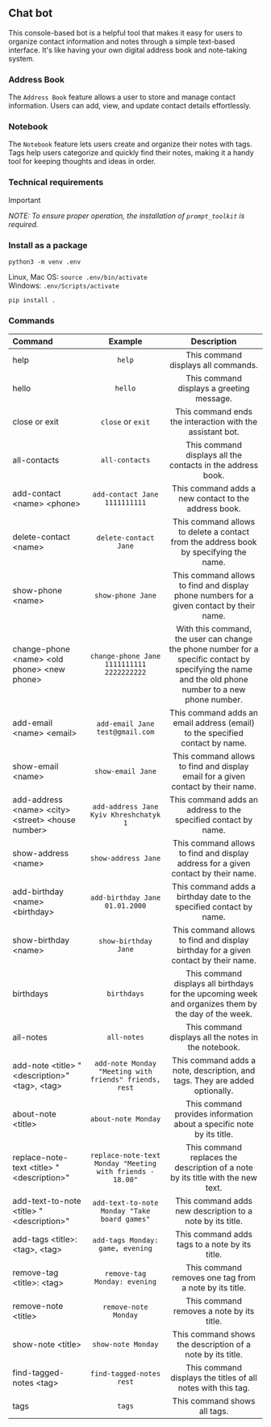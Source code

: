 ## Chat bot
This console-based bot is a helpful tool that makes it easy for users to organize contact information and notes through a simple text-based interface. It's like having your own digital address book and note-taking system.

### Address Book
The `Address Book` feature allows a user to store and manage contact information. Users can add, view, and update contact details effortlessly.

### Notebook
The `Notebook` feature lets users create and organize their notes with tags. Tags help users categorize and quickly find their notes, making it a handy tool for keeping thoughts and ideas in order.

### Technical requirements
> [!IMPORTANT]
> *NOTE: To ensure proper operation, the installation of `prompt_toolkit` is required.*

### Install as a package
`python3 -m venv .env`

Linux, Mac OS: `source .env/bin/activate`  
Windows: `.env/Scripts/activate`

`pip install .`

### Commands
| Command | Example | Description |
|:-------|:-------:|:-----------:|
| help | `help` | This command displays all commands. |
| hello | `hello` | This command displays a greeting message. |
| close or exit | `close` or `exit` | This command ends the interaction with the assistant bot.  |
| all-contacts | `all-contacts` | This command displays all the contacts in the address book. |
| add-contact &lt;name&gt; &lt;phone&gt; | `add-contact Jane 1111111111` | This command adds a new contact to the address book. |
| delete-contact &lt;name&gt; | `delete-contact Jane` | This command allows to delete a contact from the address book by specifying the name. |
| show-phone &lt;name&gt; | `show-phone Jane` | This command allows to find and display phone numbers for a given contact by their name. |
| change-phone &lt;name&gt; &lt;old phone&gt; &lt;new phone&gt; | `change-phone Jane 1111111111 2222222222` | With this command, the user can change the phone number for a specific contact by specifying the name and the old phone number to a new phone number. |
| add-email &lt;name&gt; &lt;email&gt; | `add-email Jane test@gmail.com` | This command adds an email address (email) to the specified contact by name. |
| show-email &lt;name&gt; | `show-email Jane` | This command allows to find and display email for a given contact by their name. |
| add-address &lt;name&gt; &lt;city&gt; &lt;street&gt; &lt;house number&gt; | `add-address Jane Kyiv Khreshchatyk 1` | This command adds an address to the specified contact by name. |
| show-address &lt;name&gt; | `show-address Jane` | This command allows to find and display address for a given contact by their name. |
| add-birthday &lt;name&gt; &lt;birthday&gt; | `add-birthday Jane 01.01.2000` | This command adds a birthday date to the specified contact by name. |
| show-birthday &lt;name&gt; | `show-birthday Jane` | This command allows to find and display birthday for a given contact by their name. |
| birthdays | `birthdays` | This command displays all birthdays for the upcoming week and organizes them by the day of the week. |
| all-notes | `all-notes` | This command displays all the notes in the notebook. |
| add-note &lt;title&gt; "&lt;description&gt;" &lt;tag&gt;, &lt;tag&gt;| `add-note Monday "Meeting with friends" friends, rest` | This command adds a note, description, and tags. They are added optionally. |
| about-note &lt;title&gt; | `about-note Monday` | This command provides information about a specific note by its title. |
| replace-note-text &lt;title&gt; "&lt;description&gt;" | `replace-note-text Monday "Meeting with friends - 18.00"` | This command replaces the description of a note by its title with the new text. |
| add-text-to-note &lt;title&gt; "&lt;description&gt;" | `add-text-to-note Monday "Take board games"` | This command adds new description to a note by its title. |
| add-tags &lt;title&gt;: &lt;tag&gt;, &lt;tag&gt;  | `add-tags Monday: game, evening` | This command adds tags to a note by its title. |
| remove-tag &lt;title&gt;: &lt;tag&gt;  | `remove-tag Monday: evening` | This command removes one tag from a note by its title. |
| remove-note &lt;title&gt;  | `remove-note Monday` | This command removes a note by its title. |
| show-note &lt;title&gt;  | `show-note Monday` | This command shows the description of a note by its title. |
| find-tagged-notes &lt;tag&gt;  | `find-tagged-notes rest` | This command displays the titles of all notes with this tag. |
| tags  | `tags` | This command shows all tags. |